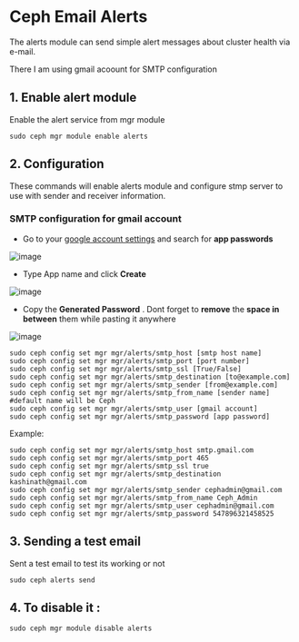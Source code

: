 # Ceph Email Alerts
The alerts module can send simple alert messages about cluster health via e-mail. 

There I am using gmail acoount for SMTP configuration 
## 1. Enable alert module
Enable the alert service from mgr module

    sudo ceph mgr module enable alerts
## 2. Configuration
These commands will enable alerts module and configure stmp server to use with sender and receiver information.

### SMTP configuration for gmail account

- Go to your [google account settings](https://myaccount.google.com/) and search for **app passwords**  

![image](https://github.com/kashinathshabu/Ceph/assets/67222565/6a0c6078-ac7e-4f4f-9e70-d851c16b7ae5)

- Type App name and click **Create**

![image](https://github.com/kashinathshabu/Ceph/assets/67222565/87e91e01-5f92-4cdc-8ccb-61c6f3851485)

- Copy the **Generated Password** . Dont forget to **remove** the **space in between** them while pasting it anywhere
  
![image](https://github.com/kashinathshabu/Ceph/assets/67222565/cb3ea34e-06c9-451e-8752-dcdbf0468de1)


```
sudo ceph config set mgr mgr/alerts/smtp_host [smtp host name]
sudo ceph config set mgr mgr/alerts/smtp_port [port number]
sudo ceph config set mgr mgr/alerts/smtp_ssl [True/False]
sudo ceph config set mgr mgr/alerts/smtp_destination [to@example.com]
sudo ceph config set mgr mgr/alerts/smtp_sender [from@example.com] 
sudo ceph config set mgr mgr/alerts/smtp_from_name [sender name]  #default name will be Ceph
sudo ceph config set mgr mgr/alerts/smtp_user [gmail account]
sudo ceph config set mgr mgr/alerts/smtp_password [app password]
```

Example:

```
sudo ceph config set mgr mgr/alerts/smtp_host smtp.gmail.com
sudo ceph config set mgr mgr/alerts/smtp_port 465
sudo ceph config set mgr mgr/alerts/smtp_ssl true
sudo ceph config set mgr mgr/alerts/smtp_destination kashinath@gmail.com
sudo ceph config set mgr mgr/alerts/smtp_sender cephadmin@gmail.com 
sudo ceph config set mgr mgr/alerts/smtp_from_name Ceph_Admin
sudo ceph config set mgr mgr/alerts/smtp_user cephadmin@gmail.com
sudo ceph config set mgr mgr/alerts/smtp_password 547896321458525
```
## 3. Sending a test email
Sent a test email to test its working or not 

    sudo ceph alerts send


## 4. To disable it :

    sudo ceph mgr module disable alerts
